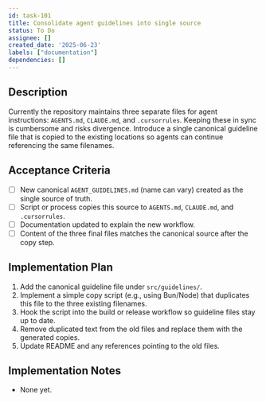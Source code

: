 ```yaml
---
id: task-101
title: Consolidate agent guidelines into single source
status: To Do
assignee: []
created_date: '2025-06-23'
labels: ["documentation"]
dependencies: []
---
```


## Description

Currently the repository maintains three separate files for agent instructions: `AGENTS.md`, `CLAUDE.md`, and `.cursorrules`. Keeping these in sync is cumbersome and risks divergence. Introduce a single canonical guideline file that is copied to the existing locations so agents can continue referencing the same filenames.

## Acceptance Criteria

- [ ] New canonical `AGENT_GUIDELINES.md` (name can vary) created as the single source of truth.
- [ ] Script or process copies this source to `AGENTS.md`, `CLAUDE.md`, and `.cursorrules`.
- [ ] Documentation updated to explain the new workflow.
- [ ] Content of the three final files matches the canonical source after the copy step.

## Implementation Plan

1. Add the canonical guideline file under `src/guidelines/`.
2. Implement a simple copy script (e.g., using Bun/Node) that duplicates this file to the three existing filenames.
3. Hook the script into the build or release workflow so guideline files stay up to date.
4. Remove duplicated text from the old files and replace them with the generated copies.
5. Update README and any references pointing to the old files.

## Implementation Notes

- None yet.
